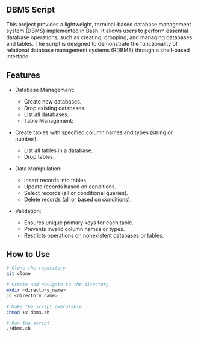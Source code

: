 ## DBMS Script

This project provides a lightweight, terminal-based database management system (DBMS) implemented in Bash. It allows users to perform essential database operations, such as creating, dropping, and managing databases and tables. The script is designed to demonstrate the functionality of relational database management systems (RDBMS) through a shell-based interface.

## Features

- Database Management:

  - Create new databases.
  - Drop existing databases.
  - List all databases.
  - Table Management:

- Create tables with specified column names and types (string or number).
  - List all tables in a database.
  - Drop tables.
- Data Manipulation:

  - Insert records into tables.
  - Update records based on conditions.
  - Select records (all or conditional queries).
  - Delete records (all or based on conditions).

- Validation:
  - Ensures unique primary keys for each table.
  - Prevents invalid column names or types.
  - Restricts operations on nonexistent databases or tables.

## How to Use

```bash
# Clone the repository
git clone

# Create and navigate to the directory
mkdir <directory_name>
cd <directory_name>

# Make the script executable
chmod +x dbms.sh

# Run the script
./dbms.sh
```
